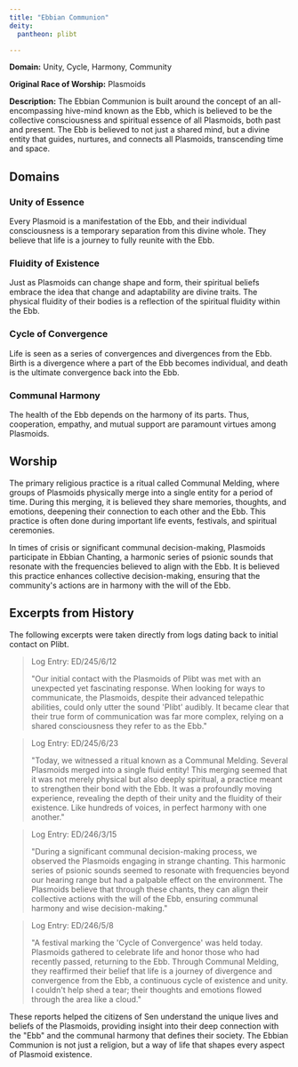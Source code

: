 ```yaml
---
title: "Ebbian Communion"
deity:
  pantheon: plibt

---
```


**Domain:** Unity, Cycle, Harmony, Community

**Original Race of Worship:** Plasmoids

**Description:** The Ebbian Communion is built around the concept of an all-encompassing hive-mind known as the Ebb, which is believed to be the collective consciousness and spiritual essence of all Plasmoids, both past and present. The Ebb is believed to not just a shared mind, but a divine entity that guides, nurtures, and connects all Plasmoids, transcending time and space.

<!--more-->

## Domains

### Unity of Essence
Every Plasmoid is a manifestation of the Ebb, and their individual consciousness is a temporary separation from this divine whole. They believe that life is a journey to fully reunite with the Ebb.

### Fluidity of Existence
Just as Plasmoids can change shape and form, their spiritual beliefs embrace the idea that change and adaptability are divine traits. The physical fluidity of their bodies is a reflection of the spiritual fluidity within the Ebb.

### Cycle of Convergence 
Life is seen as a series of convergences and divergences from the Ebb. Birth is a divergence where a part of the Ebb becomes individual, and death is the ultimate convergence back into the Ebb.

### Communal Harmony 
The health of the Ebb depends on the harmony of its parts. Thus, cooperation, empathy, and mutual support are paramount virtues among Plasmoids.

## Worship

The primary religious practice is a ritual called Communal Melding, where groups of Plasmoids physically merge into a single entity for a period of time. During this merging, it is believed they share memories, thoughts, and emotions, deepening their connection to each other and the Ebb. This practice is often done during important life events, festivals, and spiritual ceremonies.

In times of crisis or significant communal decision-making, Plasmoids participate in Ebbian Chanting, a harmonic series of psionic sounds that resonate with the frequencies believed to align with the Ebb. It is believed this practice enhances collective decision-making, ensuring that the community's actions are in harmony with the will of the Ebb.

## Excerpts from History
The following excerpts were taken directly from logs dating back to initial contact on Plibt.


> Log Entry: ED/245/6/12
> 
> "Our initial contact with the Plasmoids of Plibt was met with an unexpected yet fascinating response. When looking for ways to communicate, the Plasmoids, despite their advanced telepathic abilities, could only utter the sound 'Plibt' audibly. It became clear that their true form of communication was far more complex, relying on a shared consciousness they refer to as the Ebb."

> Log Entry: ED/245/6/23
>
> "Today, we witnessed a ritual known as a Communal Melding. Several Plasmoids merged into a single fluid entity! This merging seemed that it was not merely physical but also deeply spiritual, a practice meant to strengthen their bond with the Ebb. It was a profoundly moving experience, revealing the depth of their unity and the fluidity of their existence. Like hundreds of voices, in perfect harmony with one another."

> Log Entry: ED/246/3/15
> 
> "During a significant communal decision-making process, we observed the Plasmoids engaging in strange chanting. This harmonic series of psionic sounds seemed to resonate with frequencies beyond our hearing range but had a palpable effect on the environment. The Plasmoids believe that through these chants, they can align their collective actions with the will of the Ebb, ensuring communal harmony and wise decision-making."

> Log Entry: ED/246/5/8
> 
> "A festival marking the 'Cycle of Convergence' was held today. Plasmoids gathered to celebrate life and honor those who had recently passed, returning to the Ebb. Through Communal Melding, they reaffirmed their belief that life is a journey of divergence and convergence from the Ebb, a continuous cycle of existence and unity. I couldn't help shed a tear; their thoughts and emotions flowed through the area like a cloud."

These reports helped the citizens of Sen understand the unique lives and beliefs of the Plasmoids, providing insight into their deep connection with the "Ebb" and the communal harmony that defines their society. The Ebbian Communion is not just a religion, but a way of life that shapes every aspect of Plasmoid existence.